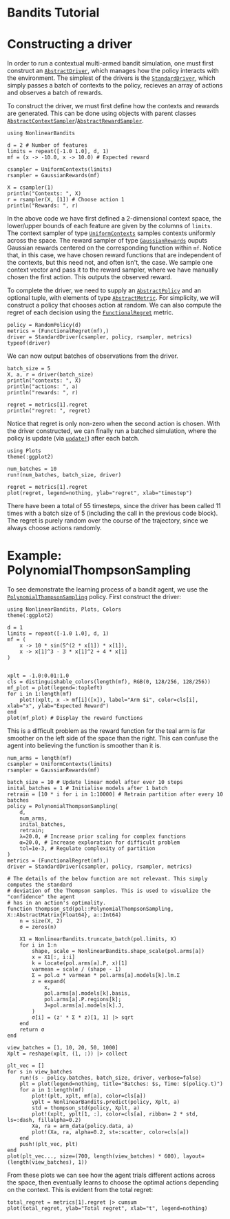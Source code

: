 # Bandits Tutorial

# Constructing a driver

In order to run a contextual multi-armed bandit simulation, one must first construct an
[`AbstractDriver`](@ref), which manages how the policy interacts with the environment. The
simplest of the drivers is the [`StandardDriver`](@ref), which simply passes a batch of
contexts to the policy, recieves an array of actions and observes a batch of rewards.

To construct the driver, we must first define how the contexts and rewards are generated.
This can be done using objects with parent classes
[`AbstractContextSampler`](@ref)/[`AbstractRewardSampler`](@ref).

```@example tutorial
using NonlinearBandits

d = 2 # Number of features
limits = repeat([-1.0 1.0], d, 1)
mf = (x -> -10.0, x -> 10.0) # Expected reward

csampler = UniformContexts(limits)
rsampler = GaussianRewards(mf)

X = csampler(1)
println("Contexts: ", X)
r = rsampler(X, [1]) # Choose action 1
println("Rewards: ", r)
```

In the above code we have first defined a 2-dimensional context space, the lower/upper bounds 
of each feature are given by the columns of `limits`. The context sampler of type
[`UniformContexts`](@ref) samples contexts uniformly across the space. The reward sampler
of type [`GaussianRewards`](@ref) ouputs Gaussian rewards centered on the corresponding function
within `mf`. Notice that, in this case, we have chosen reward functions that are independent of
the contexts, but this need not, and often isn't, the case. We sample one context vector and
pass it to the reward sampler, where we have manually chosen the first action. This outputs
the observed reward.

To complete the driver, we need to supply an [`AbstractPolicy`](@ref) and an optional 
tuple, with elements of type [`AbstractMetric`](@ref). For simplicity, we will construct a policy that
chooses action at random. We can also compute the regret of each decision using the
[`FunctionalRegret`](@ref) metric.

```@example tutorial
policy = RandomPolicy(d)
metrics = (FunctionalRegret(mf),)
driver = StandardDriver(csampler, policy, rsampler, metrics)
typeof(driver)
```

We can now output batches of observations from the driver.

```@example tutorial
batch_size = 5
X, a, r = driver(batch_size)
println("contexts: ", X)
println("actions: ", a)
println("rewards: ", r)

regret = metrics[1].regret
println("regret: ", regret)
```

Notice that regret is only non-zero when the second action is chosen. With the driver
constructed, we can finally run a batched simulation, where the policy is update (via
[`update!`](@ref)) after each batch.

```@example tutorial
using Plots
theme(:ggplot2)

num_batches = 10
run!(num_batches, batch_size, driver)

regret = metrics[1].regret
plot(regret, legend=nothing, ylab="regret", xlab="timestep")
```

There have been a total of 55 timesteps, since the driver has been called 11 times with a
batch size of 5 (including the call in the previous code block). The regret is purely
random over the course of the trajectory, since we always choose actions randomly.

# Example: PolynomialThompsonSampling

To see demonstrate the learning process of a bandit agent, we use the
[`PolynomialThompsonSampling`](@ref) policy. First construct the driver:

```@example poly
using NonlinearBandits, Plots, Colors
theme(:ggplot2)

d = 1
limits = repeat([-1.0 1.0], d, 1)
mf = (
    x -> 10 * sin(5^(2 * x[1]) * x[1]),
    x -> x[1]^3 - 3 * x[1]^2 + 4 * x[1]
)


xplt = -1.0:0.01:1.0
cls = distinguishable_colors(length(mf), RGB(0, 128/256, 128/256))
mf_plot = plot(legend=:topleft)
for i in 1:length(mf)
    plot!(xplt, x -> mf[i]([x]), label="Arm $i", color=cls[i], xlab="x", ylab="Expected Reward")
end
plot(mf_plot) # Display the reward functions
```

This is a difficult problem as the reward function for the teal arm is far smoother on the
left side of the space than the right. This can confuse the agent into believing the function
is smoother than it is.


```@example poly
num_arms = length(mf)
csampler = UniformContexts(limits)
rsampler = GaussianRewards(mf)

batch_size = 10 # Update linear model after ever 10 steps
inital_batches = 1 # Initialise models after 1 batch
retrain = [10 * i for i in 1:10000] # Retrain partition after every 10 batches
policy = PolynomialThompsonSampling(
    d, 
    num_arms, 
    inital_batches, 
    retrain;
    λ=20.0, # Increase prior scaling for complex functions
    α=20.0, # Increase exploration for difficult problem
    tol=1e-3, # Regulate complexity of partition
)
metrics = (FunctionalRegret(mf),)
driver = StandardDriver(csampler, policy, rsampler, metrics)

# The details of the below function are not relevant. This simply computes the standard
# deviation of the Thompson samples. This is used to visualize the "confidence" the agent
# has in an action's optimality.
function thompson_std(pol::PolynomialThompsonSampling, X::AbstractMatrix{Float64}, a::Int64)
    n = size(X, 2)
    σ = zeros(n)

    X1 = NonlinearBandits.truncate_batch(pol.limits, X)
    for i in 1:n
        shape, scale = NonlinearBandits.shape_scale(pol.arms[a])
        x = X1[:, i:i]
        k = locate(pol.arms[a].P, x)[1]
        varmean = scale / (shape - 1)
        Σ = pol.α * varmean * pol.arms[a].models[k].lm.Σ
        z = expand(
            x,
            pol.arms[a].models[k].basis,
            pol.arms[a].P.regions[k];
            J=pol.arms[a].models[k].J,
        )
        σ[i] = (z' * Σ * z)[1, 1] |> sqrt
    end
    return σ
end

view_batches = [1, 10, 20, 50, 1000]
Xplt = reshape(xplt, (1, :)) |> collect

plt_vec = []
for s in view_batches
    run!(s - policy.batches, batch_size, driver, verbose=false)
    plt = plot(legend=nothing, title="Batches: $s, Time: $(policy.t)")
    for a in 1:length(mf)
        plot!(plt, xplt, mf[a], color=cls[a])
        yplt = NonlinearBandits.predict(policy, Xplt, a)
        std = thompson_std(policy, Xplt, a)
        plot!(xplt, yplt[1, :], color=cls[a], ribbon= 2 * std, ls=:dash, fillalpha=0.2)
        Xa, ra = arm_data(policy.data, a)
        plot!(Xa, ra, alpha=0.2, st=:scatter, color=cls[a])
    end
    push!(plt_vec, plt)
end
plot(plt_vec..., size=(700, length(view_batches) * 600), layout=(length(view_batches), 1))
```

From these plots we can see how the agent trials different actions across the space, then
eventually learns to choose the optimal actions depending on the context. This is evident
from the total regret:

```@example poly
total_regret = metrics[1].regret |> cumsum
plot(total_regret, ylab="Total regret", xlab="t", legend=nothing)
```